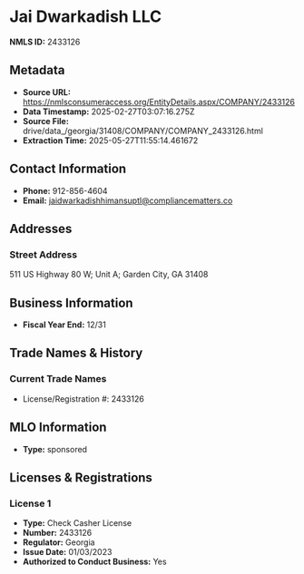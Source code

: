 # Jai Dwarkadish LLC

**NMLS ID:** 2433126

## Metadata
- **Source URL:** https://nmlsconsumeraccess.org/EntityDetails.aspx/COMPANY/2433126
- **Data Timestamp:** 2025-02-27T03:07:16.275Z
- **Source File:** drive/data_/georgia/31408/COMPANY/COMPANY_2433126.html
- **Extraction Time:** 2025-05-27T11:55:14.461672

## Contact Information
- **Phone:** 912-856-4604
- **Email:** jaidwarkadishhimansuptl@compliancematters.co

## Addresses
### Street Address
511 US Highway 80 W; Unit A; Garden City, GA 31408

## Business Information
- **Fiscal Year End:** 12/31

## Trade Names & History
### Current Trade Names
- License/Registration #: 2433126

## MLO Information
- **Type:** sponsored

## Licenses & Registrations

### License 1
- **Type:** Check Casher License
- **Number:** 2433126
- **Regulator:** Georgia
- **Issue Date:** 01/03/2023
- **Authorized to Conduct Business:** Yes

